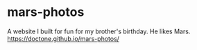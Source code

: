 # mars-photos
A website I built for fun for my brother's birthday. He likes Mars.
https://doctone.github.io/mars-photos/
